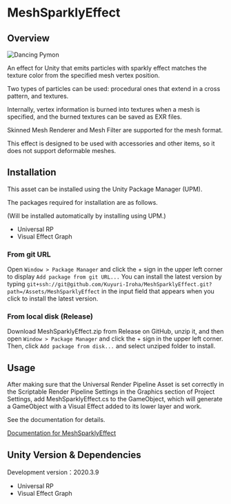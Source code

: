 # MeshSparklyEffect

## Overview

![Dancing Pymon](./Documentation/Images/pymon_demo.gif)

An effect for Unity that emits particles with sparkly effect matches the texture color from the specified mesh vertex position.

Two types of particles can be used: procedural ones that extend in a cross pattern, and textures.

Internally, vertex information is burned into textures when a mesh is specified, and the burned textures can be saved as EXR files.

Skinned Mesh Renderer and Mesh Filter are supported for the mesh format.

This effect is designed to be used with accessories and other items, so it does not support deformable meshes.

## Installation

This asset can be installed using the Unity Package Manager (UPM).

The packages required for installation are as follows.

(Will be installed automatically by installing using UPM.)

- Universal RP
- Visual Effect Graph

### From git URL

Open `Window > Package Manager` and click the + sign in the upper left corner to display `Add package from git URL...`
You can install the latest version by typing `git+ssh://git@github.com/Kuyuri-Iroha/MeshSparklyEffect.git?path=/Assets/MeshSparklyEffect` in the input field that appears when you click to install the latest version.

### From local disk (Release)

Download MeshSparklyEffect.zip from Release on GitHub, unzip it, and then open `Window > Package Manager` and click the + sign in the upper left corner. Then, click `Add package from disk...` and select unziped folder to install.

## Usage

After making sure that the Universal Render Pipeline Asset is set correctly in the Scriptable Render Pipeline Settings in the Graphics section of Project Settings, add MeshSparklyEffect.cs to the GameObject, which will generate a GameObject with a Visual Effect added to its lower layer and work.

See the documentation for details.

[Documentation for MeshSparklyEffect](./Documentation/MeshSparklyEffect.md)

## Unity Version & Dependencies

Development version：2020.3.9

- Universal RP
- Visual Effect Graph
